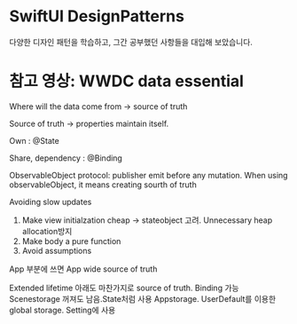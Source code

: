 # SwiftUI DesignPatterns

다양한 디자인 패턴을 학습하고,
그간 공부했던 사항들을 대입해 보았습니다.


# 참고 영상: WWDC data essential
Where will the data come from -> source of truth

Source of truth -> properties maintain itself. 

Own : @State

Share, dependency : @Binding

ObservableObject protocol: publisher emit before any mutation.
When using observableObject, it means creating sourth of truth

Avoiding slow updates
1. Make view initialzation cheap -> stateobject 고려. Unnecessary heap allocation방지
2. Make body a pure function
3. Avoid assumptions

App 부분에 쓰면 App wide source of truth

Extended lifetime
아래도 마찬가지로 source of truth. Binding 가능
Scenestorage 꺼져도 남음.State처럼 사용
Appstorage. UserDefault를 이용한 global storage. Setting에 사용  


